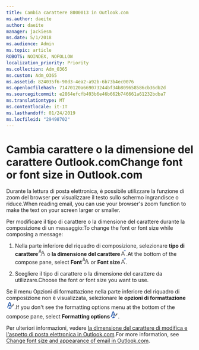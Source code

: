 ```yaml
---
title: Cambia carattere 8000013 in Outlook.com
ms.author: daeite
author: daeite
manager: jackiesm
ms.date: 5/1/2018
ms.audience: Admin
ms.topic: article
ROBOTS: NOINDEX, NOFOLLOW
localization_priority: Priority
ms.collection: Adm_O365
ms.custom: Adm_O365
ms.assetid: 824035f6-90d3-4ea2-a92b-6b73b4ec0076
ms.openlocfilehash: 71470120a669073244bf34b809658586cb36db2d
ms.sourcegitcommit: e2864efcfb493b6e46b662b746661a61232bdba7
ms.translationtype: MT
ms.contentlocale: it-IT
ms.lasthandoff: 01/24/2019
ms.locfileid: "29498702"
---
```

# <a name="change-font-or-font-size-in-outlookcom"></a><span data-ttu-id="8190c-102">Cambia carattere o la dimensione del carattere Outlook.com</span><span class="sxs-lookup"><span data-stu-id="8190c-102">Change font or font size in Outlook.com</span></span>

<span data-ttu-id="8190c-103">Durante la lettura di posta elettronica, è possibile utilizzare la funzione di zoom del browser per visualizzare il testo sullo schermo ingrandisce o riduce.</span><span class="sxs-lookup"><span data-stu-id="8190c-103">When reading email, you can use your browser's zoom function to make the text on your screen larger or smaller.</span></span>
  
<span data-ttu-id="8190c-104">Per modificare il tipo di carattere o la dimensione del carattere durante la composizione di un messaggio:</span><span class="sxs-lookup"><span data-stu-id="8190c-104">To change the font or font size while composing a message:</span></span>
  
1. <span data-ttu-id="8190c-105">Nella parte inferiore del riquadro di composizione, selezionare **tipo di carattere**![tipo di carattere](media/6d9372e0-cde5-49fc-a457-aafb62255163.png) o **la dimensione del carattere**![icona dimensione del tipo di carattere](media/9334f617-9593-4bd0-afb1-c53308ad7591.png).</span><span class="sxs-lookup"><span data-stu-id="8190c-105">At the bottom of the compose pane, select **Font**![Font](media/6d9372e0-cde5-49fc-a457-aafb62255163.png) or **Font size**![The Font size icon](media/9334f617-9593-4bd0-afb1-c53308ad7591.png).</span></span>
    
2. <span data-ttu-id="8190c-106">Scegliere il tipo di carattere o la dimensione del carattere da utilizzare.</span><span class="sxs-lookup"><span data-stu-id="8190c-106">Choose the font or font size you want to use.</span></span>
    
<span data-ttu-id="8190c-107">Se il menu Opzioni di formattazione nella parte inferiore del riquadro di composizione non è visualizzata, selezionare **le opzioni di formattazione**![sull'icona Opzioni di formattazione](media/13103798-e3ea-4069-a7a0-63f8903c8c3a.png).</span><span class="sxs-lookup"><span data-stu-id="8190c-107">If you don't see the formatting options menu at the bottom of the compose pane, select **Formatting options**![The Formatting options icon](media/13103798-e3ea-4069-a7a0-63f8903c8c3a.png).</span></span>
  
<span data-ttu-id="8190c-108">Per ulteriori informazioni, vedere [la dimensione del carattere di modifica e l'aspetto di posta elettronica in Outlook.com](https://go.microsoft.com/fwlink/p/?linkid=873130).</span><span class="sxs-lookup"><span data-stu-id="8190c-108">For more information, see [Change font size and appearance of email in Outlook.com](https://go.microsoft.com/fwlink/p/?linkid=873130).</span></span>
  

